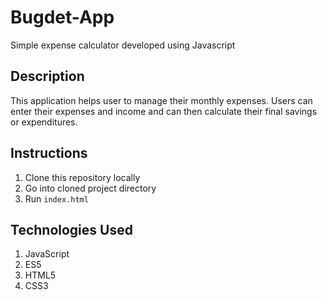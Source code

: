 # Bugdet-App
Simple expense calculator developed using Javascript

## Description
This application helps user to manage their monthly expenses. Users can enter their expenses and income and can then calculate their final savings or expenditures.

## Instructions

1. Clone this repository locally
2. Go into cloned project directory
3. Run `index.html`

## Technologies Used

1. JavaScript
2. ES5
3. HTML5
4. CSS3
 
